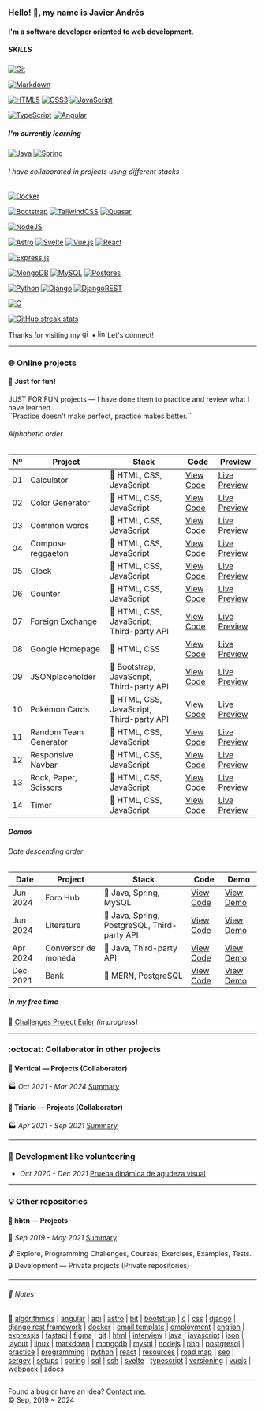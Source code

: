 ### Hello! :wave:, my name is Javier Andrés
#### I'm a software developer oriented to web development.
##### SKILLS
[![Git](https://img.shields.io/badge/git-%23F05033.svg?style=for-the-badge&logo=git&logoColor=white)](#)

[![Markdown](https://img.shields.io/badge/markdown-%23000000.svg?style=for-the-badge&logo=markdown&logoColor=white)](#)

[![HTML5](https://img.shields.io/badge/html5-%23E34F26.svg?style=for-the-badge&logo=html5&logoColor=white)](#)
[![CSS3](https://img.shields.io/badge/css3-%231572B6.svg?style=for-the-badge&logo=css3&logoColor=white)](#)
[![JavaScript](https://img.shields.io/badge/javascript-%23323330.svg?style=for-the-badge&logo=javascript&logoColor=%23F7DF1E)](#)

[![TypeScript](https://img.shields.io/badge/typescript-%23007ACC.svg?style=for-the-badge&logo=typescript&logoColor=white)](#)
[![Angular](https://img.shields.io/badge/angular-%23DD0031.svg?style=for-the-badge&logo=angular&logoColor=white)](#)
##### I'm currently learning
[![Java](https://img.shields.io/badge/java-%23ED8B00.svg?style=for-the-badge&logo=openjdk&logoColor=white)](#)
[![Spring](https://img.shields.io/badge/spring-%236DB33F.svg?style=for-the-badge&logo=spring&logoColor=white)](#)
###### I have collaborated in projects using different stacks
[![Docker](https://img.shields.io/badge/docker-%230db7ed.svg?style=for-the-badge&logo=docker&logoColor=white)](#)

[![Bootstrap](https://img.shields.io/badge/bootstrap-%238511FA.svg?style=for-the-badge&logo=bootstrap&logoColor=white)](#)
[![TailwindCSS](https://img.shields.io/badge/tailwindcss-%2338B2AC.svg?style=for-the-badge&logo=tailwind-css&logoColor=white)](#)
[![Quasar](https://img.shields.io/badge/Quasar-16B7FB?style=for-the-badge&logo=quasar&logoColor=black)](#)

[![NodeJS](https://img.shields.io/badge/node.js-6DA55F?style=for-the-badge&logo=node.js&logoColor=white)](#)

[![Astro](https://img.shields.io/badge/astro-%232C2052.svg?style=for-the-badge&logo=astro&logoColor=white)](#)
[![Svelte](https://img.shields.io/badge/svelte-%23f1413d.svg?style=for-the-badge&logo=svelte&logoColor=white)](#)
[![Vue.js](https://img.shields.io/badge/vuejs-%2335495e.svg?style=for-the-badge&logo=vuedotjs&logoColor=%234FC08D)](#)
[![React](https://img.shields.io/badge/react-%2320232a.svg?style=for-the-badge&logo=react&logoColor=%2361DAFB)](#)

[![Express.js](https://img.shields.io/badge/express.js-%23404d59.svg?style=for-the-badge&logo=express&logoColor=%2361DAFB)](#)

[![MongoDB](https://img.shields.io/badge/MongoDB-%234ea94b.svg?style=for-the-badge&logo=mongodb&logoColor=white)](#)
[![MySQL](https://img.shields.io/badge/mysql-4479A1.svg?style=for-the-badge&logo=mysql&logoColor=white)](#)
[![Postgres](https://img.shields.io/badge/postgres-%23316192.svg?style=for-the-badge&logo=postgresql&logoColor=white)](#)

[![Python](https://img.shields.io/badge/python-3670A0?style=for-the-badge&logo=python&logoColor=ffdd54)](#)
[![Django](https://img.shields.io/badge/django-%23092E20.svg?style=for-the-badge&logo=django&logoColor=white)](#)
[![DjangoREST](https://img.shields.io/badge/DJANGO-REST-ff1709?style=for-the-badge&logo=django&logoColor=white&color=ff1709&labelColor=gray)](#)

[![C](https://img.shields.io/badge/c-%2300599C.svg?style=for-the-badge&logo=c&logoColor=white)](#)


[![GitHub streak stats](https://streak-stats.demolab.com/?user=javierandres-dev)](#)


Thanks for visiting my [<img src='https://cdn.jsdelivr.net/npm/simple-icons@3.0.1/icons/github.svg' alt='github' height='16'>](https://github.com/javierandres-dev)
 • 
[<img src='https://cdn.jsdelivr.net/npm/simple-icons@3.0.1/icons/linkedin.svg' alt='linkedin' height='16'>](https://www.linkedin.com/in/javierandres-dev/) Let's connect!
- - -
### :globe_with_meridians: Online projects
#### :muscle: Just for fun!
JUST FOR FUN projects ― I have done them to practice and review what I have learned.  
´´Practice doesn't make perfect, practice makes better.´´
###### Alphabetic order
|Nº|Project|Stack|Code|Preview|
|----|----|----|----|----|
|01|Calculator|:icecream: HTML, CSS, JavaScript|[View Code](https://github.com/javierandres-dev/training-calculator)|[Live Preview](https://javierandres-dev.github.io/training-calculator/)|
|02|Color Generator|:icecream: HTML, CSS, JavaScript|[View Code](https://github.com/javierandres-dev/training-color_generator)|[Live Preview](https://javierandres-dev.github.io/training-color_generator/)|
|03|Common words|:icecream: HTML, CSS, JavaScript|[View Code](https://github.com/javierandres-dev/just_for_fun-common_words)|[Live Preview](https://javierandres-dev.github.io/just_for_fun-common_words/)|
|04|Compose reggaeton|:icecream: HTML, CSS, JavaScript|[View Code](https://github.com/javierandres-dev/training-compose_reggaeton)|[Live Preview](https://javierandres-dev.github.io/training-compose_reggaeton/)|
|05|Clock|:icecream: HTML, CSS, JavaScript|[View Code](https://github.com/javierandres-dev/training-clock)|[Live Preview](https://javierandres-dev.github.io/training-clock/)|
|06|Counter|:icecream: HTML, CSS, JavaScript|[View Code](https://github.com/javierandres-dev/training-counter)|[Live Preview](https://javierandres-dev.github.io/training-counter/)|
|07|Foreign Exchange|:icecream: HTML, CSS, JavaScript, Third-party API|[View Code](https://github.com/javierandres-dev/training-foreign_exchange)|[Live Preview](https://javierandres-dev.github.io/training-foreign_exchange/)|
|08|Google Homepage|:icecream: HTML, CSS|[View Code](https://github.com/javierandres-dev/training-google_homepage)|[Live Preview](https://javierandres-dev.github.io/training-google_homepage/)|
|09|JSONplaceholder|:ice_cream: Bootstrap, JavaScript, Third-party API|[View Code](https://github.com/javierandres-dev/training-jsonplaceholder)|[Live Preview](https://javierandres-dev.github.io/training-jsonplaceholder/)|
|10|Pokémon Cards|:icecream: HTML, CSS, JavaScript, Third-party API|[View Code](https://github.com/javierandres-dev/training-pokemon_cards)|[Live Preview](https://javierandres-dev.github.io/training-pokemon_cards/)|
|11|Random Team Generator|:icecream: HTML, CSS, JavaScript|[View Code](https://github.com/javierandres-dev/just_for_fun-random_team_generator)|[Live Preview](https://javierandres-dev.github.io/just_for_fun-random_team_generator/)|
|12|Responsive Navbar|:icecream: HTML, CSS, JavaScript|[View Code](https://github.com/javierandres-dev/training-responsive_navbar)|[Live Preview](https://javierandres-dev.github.io/training-responsive_navbar/)|
|13|Rock, Paper, Scissors|:icecream: HTML, CSS, JavaScript|[View Code](https://github.com/javierandres-dev/odin-rock_paper_scissors)|[Live Preview](https://javierandres-dev.github.io/odin-rock_paper_scissors/)|
|14|Timer|:icecream: HTML, CSS, JavaScript|[View Code](https://github.com/javierandres-dev/just_for_fun-timer)|[Live Preview](https://javierandres-dev.github.io/just_for_fun-timer/)|
##### Demos
###### Date descending order
|Date|Project|Stack|Code|Demo|
|----|----|----|----|----|
|Jun 2024|Foro Hub|:ice_cream: Java, Spring, MySQL|[View Code](https://github.com/javierandres-dev/challenge-one_g6-foro_hub)|[View Demo](https://youtu.be/_WqN0zh7yYc)|
|Jun 2024|Literature|:ice_cream: Java, Spring, PostgreSQL, Third-party API|[View Code](https://github.com/javierandres-dev/challenge-one_g6-literature)|[View Demo](https://youtu.be/JupZOzY2WaA)|
|Apr 2024|Conversor de moneda|:icecream: Java, Third-party API|[View Code](https://github.com/javierandres-dev/challenge-one_g6-conversor_de_moneda)|[View Demo](https://youtu.be/-TJ4sduDhZY)|
|Dec 2021|Bank|:ice_cream: MERN, PostgreSQL|[View Code](https://github.com/javierandres-dev/unal-team7_P65_C4_DW/)|[View Demo](https://youtu.be/hh9vCFwJku4)|
##### In my free time
:brain: [Challenges Project Euler](https://github.com/javierandres-dev/challenges-project_euler) *(in progress)*
- - -
### :octocat: Collaborator in other projects
#### :office: Vertical ― Projects (Collaborator)
:factory: *Oct 2021 - Mar 2024* [Summary](vertical.md)
#### :office: Triario ― Projects (Collaborator)
:factory: *Apr 2021 - Sep 2021* [Summary](triario.md)
- - -
### :checkered_flag: Development like volunteering
- *Oct 2020 - Dec 2021* [Prueba dinámica de agudeza visual](https://javierandres-dev.github.io/development-optometrist/)
- - -
### :bulb: Other repositories
#### :snake: hbtn ― Projects
:school: *Sep 2019 - May 2021* [Summary](hbtn.md)

:unlock: Explore, Programming Challenges, Courses, Exercises, Examples, Tests.  
:lock: Development ― Private projects (Private repositories)
- - -
###### :memo: Notes
:bookmark: [algorithmics](algorithmics.md) | [angular](angular.md) | [api](api.md) | [astro](astro.md) | [bit](bit.md) | [bootstrap](bootstrap.md) | [c](c.md) | [css](css.md) | [django](django.md) | [django rest framework](django_rest_framework.md) | [docker](docker.md) | [email template](email_template.md) | [employment](employment.md) | [english](english.md) | [expressjs](expressjs.md) | [fastapi](fastapi.md) | [figma](figma.md) | [git](git.md) | [html](html.md) | [interview](interview.md) | [java](java.md) | [javascript](javascript.md) | [json](json.md) | [layout](layout.md) | [linux](linux.md) | [markdown](markdown.md) | [mongodb](mongodb.md) | [mysql](mysql.md) | [nodejs](nodejs.md) | [php](php.md) | [postgresql](postgresql.md) | [practice](practice.md) | [programming](programming.md) | [python](python.md) | [react](react.md) | [resources](resources.md) | [road map](road_map.md) | [seo](seo.md) | [sergey](sergey.md) | [setups](setups.md) | [spring](spring.md) | [sql](sql.md) | [ssh](ssh.md) | [svelte](svelte.md) | [typescript](typescript.md) | [versioning](versioning.md) | [vuejs](vuejs.md) | [webpack](webpack.md) | [zdocs](zdocs.md)
- - -
Found a bug or have an idea? [Contact me](https://www.linkedin.com/in/javierandres-dev/).  
:copyright: Sep, 2019 ~ 2024
